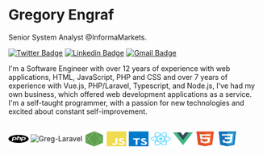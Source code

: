 # Gregory Engraf

Senior System Analyst @InformaMarkets.

[![Twitter Badge](https://img.shields.io/badge/-@gregoryengraf-3477eb?style=flat-square&labelColor=3477eb&logo=twitter&logoColor=white&link=https://twitter.com/gregoryengraf)](https://twitter.com/gregoryengraf)
[![Linkedin Badge](https://img.shields.io/badge/-Gregory%20Engraf-1652ba?style=flat-square&logo=Linkedin&logoColor=white&link=https://www.linkedin.com/in/engraf/?locale=en_US)](https://www.linkedin.com/in/engraf/?locale=en_US)
[![Gmail Badge](https://img.shields.io/badge/-gregory0409@gmail.com-de0d11?style=flat-square&logo=Gmail&logoColor=white&link=mailto:diego.schell.f@gmail.com)](mailto:gregory0409@gmail.com)

I'm a Software Engineer with over 12 years of experience with web applications, HTML, JavaScript, PHP and CSS and over 7 years of experience with Vue.js, PHP/Laravel, Typescript, and Node.js, I've had my own business, which offered web development applications as a service. I'm a self-taught programmer, with a passion for new technologies and excited about constant self-improvement.

<div style="display: inline_block"><br>
  <img align="center" alt="Greg-PHP" height="30" width="40" src="https://raw.githubusercontent.com/devicons/devicon/master/icons/php/php-plain.svg">
  <img align="center" alt="Greg-Laravel" height="30" width="40" src="https://cdn.jsdelivr.net/gh/devicons/devicon/icons/laravel/laravel-plain-wordmark.svg">
  <img align="center" alt="Greg-Js" height="30" width="40" src="https://raw.githubusercontent.com/devicons/devicon/master/icons/nodejs/nodejs-plain.svg">
  <img align="center" alt="Greg-Js" height="30" width="40" src="https://raw.githubusercontent.com/devicons/devicon/master/icons/javascript/javascript-plain.svg">
  <img align="center" alt="Greg-Ts" height="30" width="40" src="https://raw.githubusercontent.com/devicons/devicon/master/icons/typescript/typescript-plain.svg">
  <img align="center" alt="Greg-React" height="30" width="40" src="https://raw.githubusercontent.com/devicons/devicon/master/icons/react/react-original.svg">
  <img align="center" alt="Greg-React" height="30" width="40" src="https://raw.githubusercontent.com/devicons/devicon/master/icons/vuejs/vuejs-original.svg">
  <img align="center" alt="Greg-HTML" height="30" width="40" src="https://raw.githubusercontent.com/devicons/devicon/master/icons/html5/html5-original.svg">
  <img align="center" alt="Greg-CSS" height="30" width="40" src="https://raw.githubusercontent.com/devicons/devicon/master/icons/css3/css3-original.svg">
</div>
<!--
**gregoryengraf/gregoryengraf** is a ✨ _special_ ✨ repository because its `README.md` (this file) appears on your GitHub profile.

Here are some ideas to get you started:

- 🔭 I’m currently working on ...
- 🌱 I’m currently learning ...
- 👯 I’m looking to collaborate on ...
- 🤔 I’m looking for help with ...
- 💬 Ask me about ...
- 📫 How to reach me: ...
- 😄 Pronouns: ...
- ⚡ Fun fact: ...
-->
